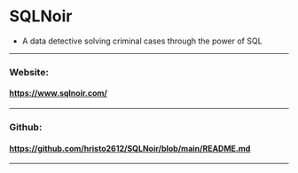 # SQLNoir
* A data detective solving criminal cases through the power of SQL
---
### Website:  
#### https://www.sqlnoir.com/
---
### Github:  
#### https://github.com/hristo2612/SQLNoir/blob/main/README.md
---


